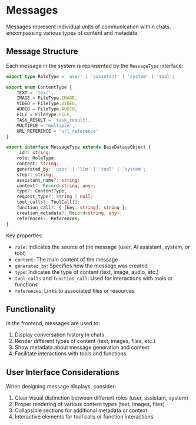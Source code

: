 # Messages

Messages represent individual units of communication within chats, encompassing various types of content and metadata.

## Message Structure

Each message in the system is represented by the `MessageType` interface:

```typescript
export type RoleType = 'user' | 'assistant' | 'system' | 'tool';

export enum ContentType {
    TEXT = 'text',
    IMAGE = FileType.IMAGE,
    VIDEO = FileType.VIDEO,
    AUDIO = FileType.AUDIO,
    FILE = FileType.FILE,
    TASK_RESULT = 'task_result',
    MULTIPLE = 'multiple',
    URL_REFERENCE = 'url_reference'
}

export interface MessageType extends BaseDataseObject {
    _id?: string;
    role: RoleType;
    content: string;
    generated_by: 'user' | 'llm' | 'tool' | 'system';
    step?: string;
    assistant_name?: string;
    context?: Record<string, any>;
    type?: ContentType;
    request_type?: string | null;
    tool_calls?: ToolCall[];
    function_call?: { [key: string]: string };
    creation_metadata?: Record<string, any>;
    references?: References;
}
```

Key properties:
- `role`: Indicates the source of the message (user, AI assistant, system, or tool)
- `content`: The main content of the message
- `generated_by`: Specifies how the message was created
- `type`: Indicates the type of content (text, image, audio, etc.)
- `tool_calls` and `function_call`: Used for interactions with tools or functions
- `references`: Links to associated files or resources

## Functionality

In the frontend, messages are used to:

1. Display conversation history in chats
2. Render different types of content (text, images, files, etc.)
3. Show metadata about message generation and context
4. Facilitate interactions with tools and functions

## User Interface Considerations

When designing message displays, consider:

1. Clear visual distinction between different roles (user, assistant, system)
2. Proper rendering of various content types (text, images, files)
3. Collapsible sections for additional metadata or context
4. Interactive elements for tool calls or function interactions